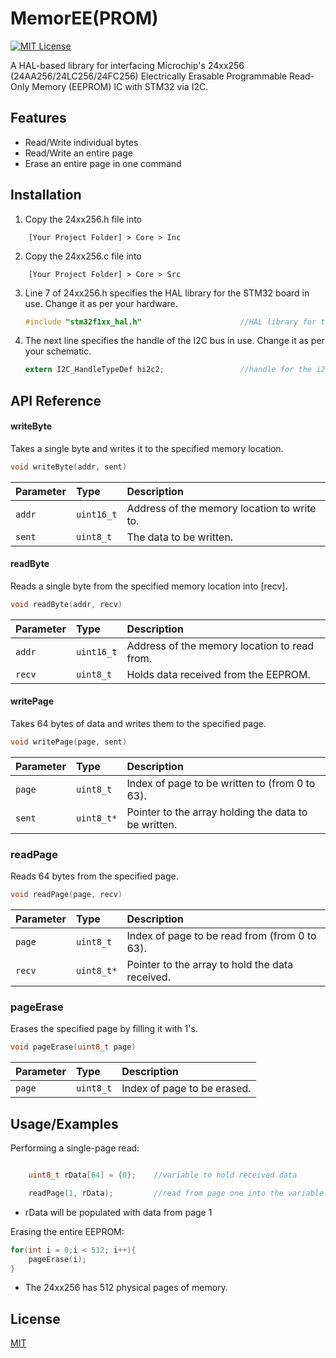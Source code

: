 
# MemorEE(PROM) 
[![MIT License](https://img.shields.io/badge/license-MIT-red.svg)](https://choosealicense.com/licenses/mit/)


A HAL-based library for interfacing Microchip's 24xx256 (24AA256/24LC256/24FC256) Electrically Erasable Programmable Read-Only Memory (EEPROM) IC with STM32 via I2C.

## Features

- Read/Write individual bytes
- Read/Write an entire page
- Erase an entire page in one command


## Installation

1. Copy the 24xx256.h file into 
```
    [Your Project Folder] > Core > Inc 
```

2. Copy the 24xx256.c file into 
```
    [Your Project Folder] > Core > Src
```

3. Line 7 of 24xx256.h specifies the HAL library for the STM32 board in use.
    Change it as per your hardware.

    ```c
    #include "stm32f1xx_hal.h"                      //HAL library for the bluepill(STM32F103C8)
    ```

4. The next line specifies the handle of the I2C bus in use. Change it as per your schematic.
    
    ```c
    extern I2C_HandleTypeDef hi2c2;                 //handle for the i2c2 bus connected to my 24LC256
    ```

## API Reference

#### writeByte

Takes a single byte and writes it to the specified memory location.

```c
void writeByte(addr, sent)
```

| Parameter | Type      | Description                
| :-------- | :-------  | :------------------------- 
| `addr`    | `uint16_t`| Address of the memory location to write to.
| `sent`    | `uint8_t` | The data to be written.

#### readByte

Reads a single byte from the specified memory location into [recv].

```c
void readByte(addr, recv)
```

| Parameter | Type      | Description                
| :-------- | :-------  | :------------------------- 
| `addr`    | `uint16_t`| Address of the memory location to read from.
| `recv`    | `uint8_t` | Holds data received from the EEPROM.


####  writePage

Takes 64 bytes of data and writes them to the specified page.

```c
void writePage(page, sent)
```

| Parameter | Type      | Description                
| :-------- | :-------  | :------------------------- 
| `page`    | `uint8_t` | Index of page to be written to (from 0 to 63).
| `sent`    | `uint8_t*`| Pointer to the array holding the data to be written.


### readPage

Reads 64 bytes from the specified page.

```c
void readPage(page, recv)
```

| Parameter | Type      | Description                
| :-------- | :-------  | :------------------------- 
| `page`    | `uint8_t` | Index of page to be read from (from 0 to 63).
| `recv`    | `uint8_t*`| Pointer to the array to hold the data received.


### pageErase

Erases the specified page by filling it with 1's.

```c
void pageErase(uint8_t page)
```

| Parameter | Type      | Description                
| :-------- | :-------  | :------------------------- 
| `page`    | `uint8_t` | Index of page to be erased.


## Usage/Examples
Performing a single-page read:
```c

    uint8_t rData[64] = {0};    //variable to hold received data

    readPage(1, rData);         //read from page one into the variable

```
- rData will be populated with data from page 1


Erasing the entire EEPROM:
```c
for(int i = 0;i < 512; i++){
    pageErase(i);
}
```
- The 24xx256 has 512 physical pages of memory.


## License

[MIT](https://choosealicense.com/licenses/mit/)

